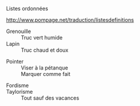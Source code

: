 Listes ordonnées

http://www.pompage.net/traduction/listesdefinitions

<dl>
  <dt>Grenouille</dt>
  <dd>Truc vert humide</dd>
  <dt>Lapin</dt>
  <dd>Truc chaud et doux</dd>
</dl>

<dl>
  <dt>Pointer</dt>
  <dd>Viser à la pétanque</dd>
  <dd>Marquer comme fait</dd>
</dl>

<dl>
  <dt>Fordisme</dt>
  <dt>Taylorisme</dt>
  <dd>Tout sauf des vacances<dd>
</dl>
